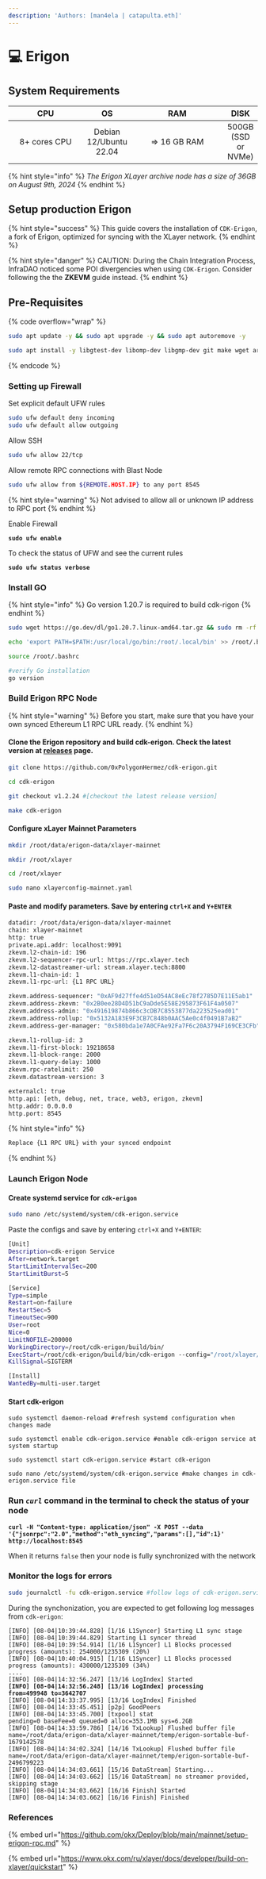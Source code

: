 ```yaml
---
description: 'Authors: [man4ela | catapulta.eth]'
---
```


# 💻 Erigon

## System Requirements

<table><thead><tr><th width="150" align="center">CPU</th><th align="center">OS</th><th width="192" align="center">RAM</th><th align="center">DISK</th></tr></thead><tbody><tr><td align="center">8+ cores CPU</td><td align="center">Debian 12/Ubuntu 22.04</td><td align="center">=> 16 GB RAM</td><td align="center">500GB (SSD or NVMe)</td></tr></tbody></table>

{% hint style="info" %}
_The Erigon XLayer archive node has a size of 36GB on August 9th, 2024_
{% endhint %}

## Setup production Erigon

{% hint style="success" %}
This guide covers the installation of `CDK-Erigon`, a fork of Erigon, optimized for syncing with the XLayer network.
{% endhint %}

{% hint style="danger" %}
CAUTION: During the Chain Integration Process, InfraDAO noticed some POI divergencies when using `CDK-Erigon`. Consider following the the **ZKEVM** guide instead.
{% endhint %}

## Pre-Requisites

{% code overflow="wrap" %}
```bash
sudo apt update -y && sudo apt upgrade -y && sudo apt autoremove -y

sudo apt install -y libgtest-dev libomp-dev libgmp-dev git make wget aria2 gcc pkg-config libusb-1.0-0-dev libudev-dev jq g++ curl libssl-dev screen apache2-utils build-essential
```
{% endcode %}

### Setting up Firewall

Set explicit default UFW rules

```bash
sudo ufw default deny incoming
sudo ufw default allow outgoing
```

Allow SSH

```bash
sudo ufw allow 22/tcp
```

Allow remote RPC connections with Blast Node

```bash
sudo ufw allow from ${REMOTE.HOST.IP} to any port 8545
```

{% hint style="warning" %}
Not advised to allow all or unknown IP address to RPC port
{% endhint %}

Enable Firewall

<pre class="language-bash"><code class="lang-bash"><strong>sudo ufw enable
</strong></code></pre>

To check the status of UFW and see the current rules

<pre class="language-bash"><code class="lang-bash"><strong>sudo ufw status verbose
</strong></code></pre>

### Install GO

{% hint style="info" %}
Go version 1.20.7 is required to build cdk-rigon
{% endhint %}

```bash
sudo wget https://go.dev/dl/go1.20.7.linux-amd64.tar.gz && sudo rm -rf /usr/local/go && sudo tar -C /usr/local -xzf go1.20.7.linux-amd64.tar.gz && rm go1.20.7.linux-amd64.tar.gz

echo 'export PATH=$PATH:/usr/local/go/bin:/root/.local/bin' >> /root/.bashrc

source /root/.bashrc

#verify Go installation
go version
```

### Build Erigon RPC Node

{% hint style="warning" %}
Before you start, make sure that you have your own synced Ethereum L1 RPC URL ready.
{% endhint %}

#### Clone the Erigon repository and build cdk-erigon. Check the latest version at [releases](https://github.com/0xPolygonHermez/cdk-erigon/releases) page.

```bash
git clone https://github.com/0xPolygonHermez/cdk-erigon.git

cd cdk-erigon

git checkout v1.2.24 #[checkout the latest release version]

make cdk-erigon
```

#### Configure xLayer Mainnet Parameters

```bash
mkdir /root/data/erigon-data/xlayer-mainnet

mkdir /root/xlayer

cd /root/xlayer

sudo nano xlayerconfig-mainnet.yaml
```

#### Paste and modify parameters. Save by entering `ctrl+X` and `Y+ENTER`

```bash
datadir: /root/data/erigon-data/xlayer-mainnet
chain: xlayer-mainnet
http: true
private.api.addr: localhost:9091
zkevm.l2-chain-id: 196
zkevm.l2-sequencer-rpc-url: https://rpc.xlayer.tech
zkevm.l2-datastreamer-url: stream.xlayer.tech:8800
zkevm.l1-chain-id: 1
zkevm.l1-rpc-url: {L1 RPC URL}

zkevm.address-sequencer: "0xAF9d27ffe4d51eD54AC8eEc78f2785D7E11E5ab1"
zkevm.address-zkevm: "0x2B0ee28D4D51bC9aDde5E58E295873F61F4a0507"
zkevm.address-admin: "0x491619874b866c3cDB7C8553877da223525ead01"
zkevm.address-rollup: "0x5132A183E9F3CB7C848b0AAC5Ae0c4f0491B7aB2"
zkevm.address-ger-manager: "0x580bda1e7A0CFAe92Fa7F6c20A3794F169CE3CFb"

zkevm.l1-rollup-id: 3
zkevm.l1-first-block: 19218658
zkevm.l1-block-range: 2000
zkevm.l1-query-delay: 1000
zkevm.rpc-ratelimit: 250
zkevm.datastream-version: 3

externalcl: true
http.api: [eth, debug, net, trace, web3, erigon, zkevm]
http.addr: 0.0.0.0
http.port: 8545
```

{% hint style="info" %}
```bash
Replace {L1 RPC URL} with your synced endpoint
```
{% endhint %}

### **Launch Erigon Node**

#### Create systemd service for `cdk-erigon`

```bash
sudo nano /etc/systemd/system/cdk-erigon.service
```

Paste the configs and save by entering `ctrl+X` and `Y+ENTER`:

```bash
[Unit]
Description=cdk-erigon Service
After=network.target
StartLimitIntervalSec=200
StartLimitBurst=5

[Service]
Type=simple
Restart=on-failure
RestartSec=5
TimeoutSec=900
User=root
Nice=0
LimitNOFILE=200000
WorkingDirectory=/root/cdk-erigon/build/bin/
ExecStart=/root/cdk-erigon/build/bin/cdk-erigon --config="/root/xlayer/xlayerconfig-mainnet.yaml"
KillSignal=SIGTERM

[Install]
WantedBy=multi-user.target
```

#### Start cdk-erigon

<pre class="language-bash"><code class="lang-bash">sudo systemctl daemon-reload #refresh systemd configuration when changes made

sudo systemctl enable cdk-erigon.service #enable cdk-erigon service at system startup

sudo systemctl start cdk-erigon.service #start cdk-erigon
<strong>
</strong>sudo nano /etc/systemd/system/cdk-erigon.service #make changes in cdk-erigon.service file
</code></pre>

### Run _`curl`_ command in the terminal to check the status of your node

<pre class="language-bash"><code class="lang-bash"><strong>curl -H "Content-type: application/json" -X POST --data '{"jsonrpc":"2.0","method":"eth_syncing","params":[],"id":1}' http://localhost:8545
</strong></code></pre>

When it returns `false` then your node is fully synchronized with the network

### Monitor the logs for errors

```bash
sudo journalctl -fu cdk-erigon.service #follow logs of cdk-erigon.service
```

During the synchonization, you are expected to get following log messages from `cdk-erigon`:

<pre class="language-bash"><code class="lang-bash">[INFO] [08-04|10:39:44.828] [1/16 L1Syncer] Starting L1 sync stage
[INFO] [08-04|10:39:44.829] Starting L1 syncer thread
[INFO] [08-04|10:39:54.914] [1/16 L1Syncer] L1 Blocks processed progress (amounts): 254000/1235309 (20%)
[INFO] [08-04|10:40:04.915] [1/16 L1Syncer] L1 Blocks processed progress (amounts): 430000/1235309 (34%)
....
[INFO] [08-04|14:32:56.247] [13/16 LogIndex] Started
<strong>[INFO] [08-04|14:32:56.248] [13/16 LogIndex] processing              from=499948 to=3642707
</strong>[INFO] [08-04|14:33:37.995] [13/16 LogIndex] Finished
[INFO] [08-04|14:33:45.451] [p2p] GoodPeers
[INFO] [08-04|14:33:45.700] [txpool] stat                            pending=0 baseFee=0 queued=0 alloc=353.1MB sys=6.2GB
[INFO] [08-04|14:33:59.786] [14/16 TxLookup] Flushed buffer file     name=/root/data/erigon-data/xlayer-mainnet/temp/erigon-sortable-buf-1679142578
[INFO] [08-04|14:34:02.324] [14/16 TxLookup] Flushed buffer file     name=/root/data/erigon-data/xlayer-mainnet/temp/erigon-sortable-buf-2496799223
[INFO] [08-04|14:34:03.661] [15/16 DataStream] Starting...
[INFO] [08-04|14:34:03.662] [15/16 DataStream] no streamer provided, skipping stage
[INFO] [08-04|14:34:03.662] [16/16 Finish] Started
[INFO] [08-04|14:34:03.662] [16/16 Finish] Finished
</code></pre>

### References

{% embed url="https://github.com/okx/Deploy/blob/main/mainnet/setup-erigon-rpc.md" %}

{% embed url="https://www.okx.com/ru/xlayer/docs/developer/build-on-xlayer/quickstart" %}
